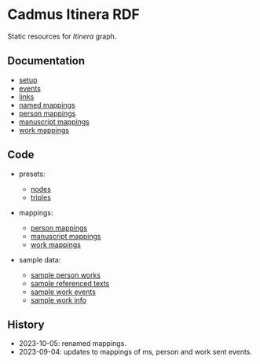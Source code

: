 # Cadmus Itinera RDF

Static resources for _Itinera_ graph.

## Documentation

- [setup](setup.md)
- [events](events.md)
- [links](links.md)
- [named mappings](named-mappings.md)
- [person mappings](person-mappings.md)
- [manuscript mappings](ms-mappings.md)
- [work mappings](work-mappings.md)

## Code

- presets:
  - [nodes](code/nodes.json)
  - [triples](code/triples.json)

- mappings:
  - [person mappings](code/person-mappings.json)
  - [manuscript mappings](code/ms-mappings.json)
  - [work mappings](code/work-mappings.json)

- sample data:
  - [sample person works](code/samples/person-works.json)
  - [sample referenced texts](code/samples/referenced-texts.json)
  - [sample work events](code/samples/work-events.json)
  - [sample work info](code/samples/work-info.json)

## History

- 2023-10-05: renamed mappings.
- 2023-09-04: updates to mappings of ms, person and work sent events.
